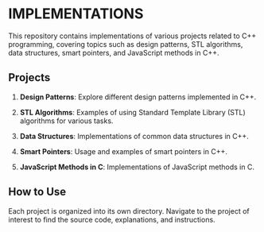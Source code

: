 # IMPLEMENTATIONS

This repository contains implementations of various projects related to C++ programming, covering topics such as design patterns, STL algorithms, data structures, smart pointers, and JavaScript methods in C++.

## Projects

1. **Design Patterns**: Explore different design patterns implemented in C++.

2. **STL Algorithms**: Examples of using Standard Template Library (STL) algorithms for various tasks.

3. **Data Structures**: Implementations of common data structures in C++.

4. **Smart Pointers**: Usage and examples of smart pointers in C++.

5. **JavaScript Methods in C**: Implementations of JavaScript methods in C.

## How to Use

Each project is organized into its own directory. Navigate to the project of interest to find the source code, explanations, and instructions.


